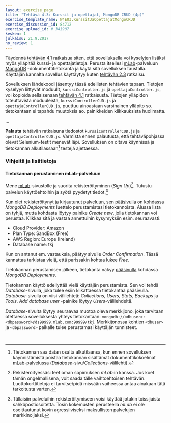 ```yaml
---
layout: exercise_page
title: "Tehtävä 4.3: Kurssit ja opettajat, MongoDB CRUD (4p)"
exercise_template_name: W4E03.KurssitJaOpettajatMongoCRUD
exercise_discussion_id: 84712
exercise_upload_id: # 341907
kesken: 1
julkaisu: 21.9.2017
no_review: 1
---
```


Täydennä [tehtävän 4.1](../tehtava41) ratkaisua siten, että sovelluksella voi kyselyjen lisäksi myös ylläpitää kurssi- ja opettajatietoja. Perusta itsellesi [mLab][mLab]-palveluun [MongoDB][MongoDB] -dokumenttitietokanta ja käytä sitä sovelluksen taustalla.  Käyttäjän kannalta sovellus käyttäytyy kuten [tehtävän 2.3](../../osa2/tehtava23) ratkaisu.

[MongoDB]: https://www.mongodb.com
[mLab]: https://mlab.com

Sovelluksen lähdekoodi jäsentyy tässä edellisten tehtävien tapaan. Tietojen kyselyyn liittyvät moduulit, `kurssiController.js` ja `opettajaController.js`, voi kopioida  sellaisenaan [tehtävän 4.1](../tehtava41)  ratkaisusta.  Tietojen ylläpidon toteuttavista moduuleista, `kurssiControllerCUD.js` ja `opettajaControllerCUD.js`, puuttuu ainoastaan varsinainen ylläpito so. tietokantaan ei tapahdu muutoksia ao. painikkeiden klikkauksista huolimatta.


...


**Palauta** tehtävän ratkaisuna tiedostot `kurssiControllerCUD.js` ja `opettajaControllerCUD.js`. Varmista ennen palautusta, että tehtäväpohjassa olevat Selenium-testit menevät läpi. Sovelluksen on oltava käynnissä ja tietokannan alkutilassaan[^0] testejä ajettaessa. 


[^0]: Tietokannan saa datan osalta alkutilaansa, kun ennen sovelluksen käynnistämistä poistaa tietokannan sisältämät dokumenttikokoelmat [mLab][mLab]-palvelussa (*Database*-sivu/*Collections*-välilehti).


### Vihjeitä ja lisätietoja


#### Tietokannan perustaminen mLab-palveluun

Mene [mLab][mLab]-sivustolle ja suorita rekisteröityminen (*Sign Up*)[^1]. Tutustu palvelun käyttöehtoihin ja syötä pyydetyt tiedot.[^2]

Kun olet rekisteröitynyt ja kirjautunut palveluun, sen [pääsivulla](https://mlab.com/home) on kohdassa *MongoDB Deployments*  luettelo perustamistasi tietokannoista. Alussa lista on tyhjä, mutta kohdasta löytyy painike *Create new*, jolla tietokannan voi perustaa. Klikkaa sitä ja vastaa annettuihin kysymyksiin esim. seuraavasti:

* Cloud Provider: Amazon
* Plan Type: SandBox (Free)
* AWS Region: Europe (Ireland)
* Database name: tkj

Kun on antanut em. vastauksia, päätyy sivulle *Order Confirmation*. Tässä kannattaa tarkistaa vielä, että parissakin kohtaa lukee *Free*.

Tietokannan perustamisen jälkeen, tietokanta näkyy [pääsivulla](https://mlab.com/home)  kohdassa *MongoDB Deployments*.

Tietokannan käyttö edellyttää vielä käyttäjän perustamista. Sen voi tehdä *Database*-sivulla, joka tulee esiin klikattaessa tietokantaa pääsivulla. *Database*-sivulla on viisi välilehteä: *Collections*, *Users*, *Stats*, *Backups* ja
*Tools*. *Add database user* -painike löytyy *Users*-välilehdeltä.


*Database*-sivulta löytyy seuraavaa muotoa oleva merkkijono, joka tarvitaan otettaessa sovelluksesta yhteys tietokantaan: `mongodb://<dbuser>:<dbpassword>@ds99999.mlab.com:99999/tkj`. Merkkijonossa kohtien `<dbuser>` ja `<dbpassword>` paikalle tulee perustamasi käyttäjän tunnisteet.


[^1]: Rekisteröityessäsi teet oman sopimuksen *mLab*:in kanssa. Jos koet tämän ongelmallisena, voit saada tälle vaihtoehtoisen tehtävän. Luottokorttitietoja ei tarvitse/pidä missään vaiheessa antaa ainakaan tätä tarkoitusta varten.

[^2]: Tällaisiin palveluihin rekisteröitymiseen voisi käyttää jotakin toissijaista sähköpostiosoitetta. Tosin kokemusten perusteella *mLab* ei ole osoittautunut kovin agressiiviseksi maksullisten palvelujen markkinoijaksi.


<br/>